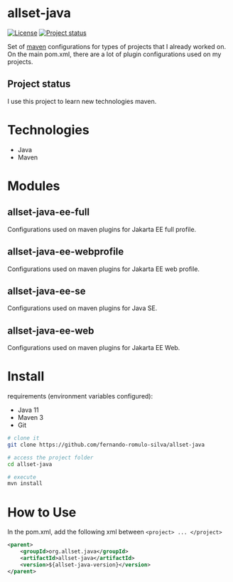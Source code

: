 # allset-java

[![License](https://img.shields.io/badge/License-Apache%202.0-blue.svg)](https://opensource.org/licenses/Apache-2.0)
[![Project status](https://img.shields.io/badge/Project%20status-Maintenance-orange.svg)](https://img.shields.io/badge/Project%20status-Maintenance-orange.svg)

Set of [maven](https://github.com/apache/maven) configurations for types of projects that I already worked on.
On the main pom.xml, there are a lot of plugin configurations used on my projects.


## Project status

I use this project to learn new technologies maven.

# Technologies
- Java
- Maven

# Modules

## allset-java-ee-full

Configurations used on maven plugins for Jakarta EE full profile.

## allset-java-ee-webprofile

Configurations used on maven plugins for Jakarta EE web profile.

## allset-java-ee-se

Configurations used on maven plugins for Java SE.

## allset-java-ee-web

Configurations used on maven plugins for Jakarta EE Web.

# Install

requirements (environment variables configured): 
 - Java 11
 - Maven 3
 - Git
 
 ```bash
# clone it
git clone https://github.com/fernando-romulo-silva/allset-java

# access the project folder
cd allset-java

# execute
mvn install
```

# How to Use

In the pom.xml, add the following xml between `<project> ... </project>`

```xml
<parent>
	<groupId>org.allset.java</groupId>
	<artifactId>allset-java</artifactId>
	<version>${allset-java-version}</version>
</parent>
```
